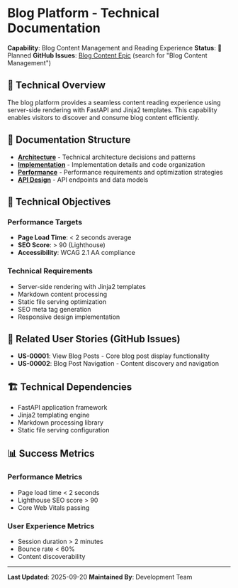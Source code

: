 # Blog Platform - Technical Documentation

**Capability**: Blog Content Management and Reading Experience
**Status**: 📝 Planned
**GitHub Issues**: [Blog Content Epic](../../../../issues) (search for "Blog Content Management")

## 🎯 Technical Overview

The blog platform provides a seamless content reading experience using server-side rendering with FastAPI and Jinja2 templates. This capability enables visitors to discover and consume blog content efficiently.

## 📁 Documentation Structure

- [**Architecture**](architecture.md) - Technical architecture decisions and patterns
- [**Implementation**](implementation.md) - Implementation details and code organization
- [**Performance**](performance.md) - Performance requirements and optimization strategies
- [**API Design**](api-design.md) - API endpoints and data models

## 🎯 Technical Objectives

### Performance Targets
- **Page Load Time**: < 2 seconds average
- **SEO Score**: > 90 (Lighthouse)
- **Accessibility**: WCAG 2.1 AA compliance

### Technical Requirements
- Server-side rendering with Jinja2 templates
- Markdown content processing
- Static file serving optimization
- SEO meta tag generation
- Responsive design implementation

## 🔗 Related User Stories (GitHub Issues)

- **US-00001**: View Blog Posts - Core blog post display functionality
- **US-00002**: Blog Post Navigation - Content discovery and navigation

## 🏗️ Technical Dependencies

- FastAPI application framework
- Jinja2 templating engine
- Markdown processing library
- Static file serving configuration

## 📊 Success Metrics

### Performance Metrics
- Page load time < 2 seconds
- Lighthouse SEO score > 90
- Core Web Vitals passing

### User Experience Metrics
- Session duration > 2 minutes
- Bounce rate < 60%
- Content discoverability

---

**Last Updated**: 2025-09-20
**Maintained By**: Development Team